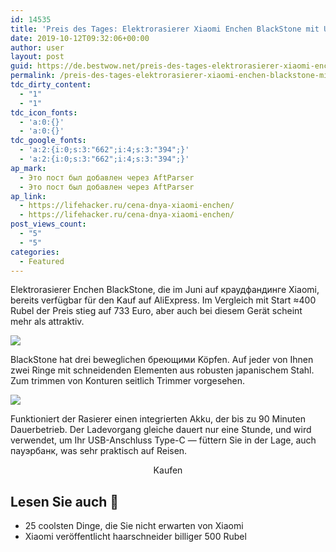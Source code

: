 ```yaml
---
id: 14535
title: 'Preis des Tages: Elektrorasierer Xiaomi Enchen BlackStone mit USB-C für 733 Rubel'
date: 2019-10-12T09:32:06+00:00
author: user
layout: post
guid: https://de.bestwow.net/preis-des-tages-elektrorasierer-xiaomi-enchen-blackstone-mit-usb-c-f-r-733-rubel/
permalink: /preis-des-tages-elektrorasierer-xiaomi-enchen-blackstone-mit-usb-c-f-r-733-rubel/
tdc_dirty_content:
  - "1"
  - "1"
tdc_icon_fonts:
  - 'a:0:{}'
  - 'a:0:{}'
tdc_google_fonts:
  - 'a:2:{i:0;s:3:"662";i:4;s:3:"394";}'
  - 'a:2:{i:0;s:3:"662";i:4;s:3:"394";}'
ap_mark:
  - Это пост был добавлен через AftParser
  - Это пост был добавлен через AftParser
ap_link:
  - https://lifehacker.ru/cena-dnya-xiaomi-enchen/
  - https://lifehacker.ru/cena-dnya-xiaomi-enchen/
post_views_count:
  - "5"
  - "5"
categories:
  - Featured
---
```

Elektrorasierer Enchen BlackStone, die im Juni auf краудфандинге Xiaomi, bereits verfügbar für den Kauf auf AliExpress. Im Vergleich mit Start ≈400 Rubel der Preis stieg auf 733 Euro, aber auch bei diesem Gerät scheint mehr als attraktiv.

![](https://de.bestwow.net/wp-content/uploads/2019/10/cena-dnya-elektrobritva-xiaomi-enchen-blackstone-s-usb-c-za-733-rublya-1.jpg) 

BlackStone hat drei beweglichen бреющими Köpfen. Auf jeder von Ihnen zwei Ringe mit schneidenden Elementen aus robusten japanischem Stahl. Zum trimmen von Konturen seitlich Trimmer vorgesehen.

![](https://de.bestwow.net/wp-content/uploads/2019/10/cena-dnya-elektrobritva-xiaomi-enchen-blackstone-s-usb-c-za-733-rublya-2.jpg) 

Funktioniert der Rasierer einen integrierten Akku, der bis zu 90 Minuten Dauerbetrieb. Der Ladevorgang gleiche dauert nur eine Stunde, und wird verwendet, um Ihr USB-Anschluss Type-C — füttern Sie in der Lage, auch пауэрбанк, was sehr praktisch auf Reisen.

<p style="text-align: center">
  <span>Kaufen</span>
</p>

<div>
  <h2 class="read-also__title">
    <span>Lesen Sie auch</span> <span>🧐 </span>
  </h2>
  
  <ul class="read-also__list">
    <li>
      25 coolsten Dinge, die Sie nicht erwarten von Xiaomi
    </li>
    <li>
      Xiaomi veröffentlicht haarschneider billiger 500 Rubel
    </li>
  </ul>
</div>